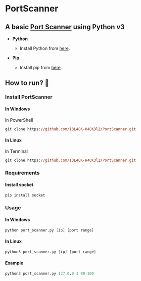 # PortScanner
## A basic [Port Scanner](https://I3L4CK-H4CK3l2.github.io/PortScanner/) using Python v3

- **Python**
    - Install Python from [here](https://www.python.org/).

- **Pip**
    - Install pip from [here](https://pip.pypa.io/en/stable/installing/).

## How to run? :rocket:
### Install PortScanner
#### In Windows
In PowerShell
```ps 
git clone https://github.com/I3L4CK-H4CK3l2/PortScanner.git
```
#### In Linux
In Terminal
```ps 
git clone https://github.com/I3L4CK-H4CK3l2/PortScanner.git
```
### Requirements
#### Install socket
```ps 
pip install socket
```
### Usage
#### In Windows
```ps 
python port_scanner.py [ip] [port range]
```
#### In Linux
```ps 
python3 port_scanner.py [ip] [port range]
```
#### Example
```ps 
python3 port_scanner.py 127.0.0.1 80-100
```
